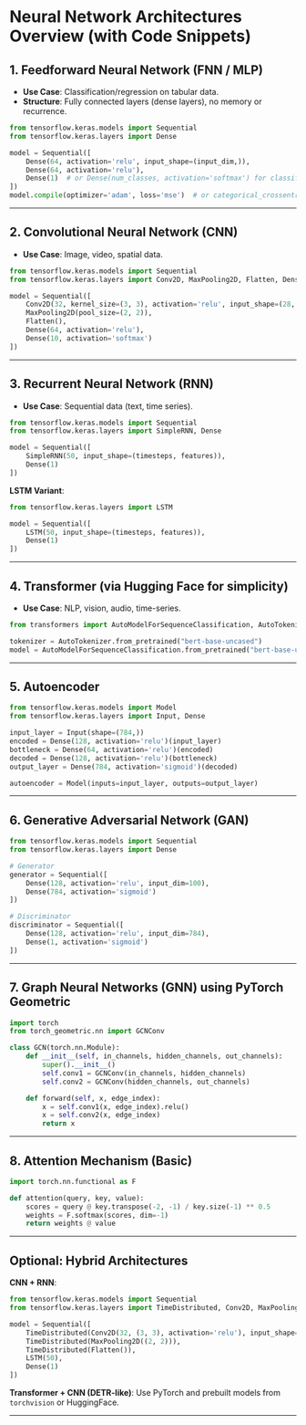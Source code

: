 # Neural Network Architectures Overview (with Code Snippets)

## 1. Feedforward Neural Network (FNN / MLP)
- **Use Case**: Classification/regression on tabular data.
- **Structure**: Fully connected layers (dense layers), no memory or recurrence.

```python
from tensorflow.keras.models import Sequential
from tensorflow.keras.layers import Dense

model = Sequential([
    Dense(64, activation='relu', input_shape=(input_dim,)),
    Dense(64, activation='relu'),
    Dense(1)  # or Dense(num_classes, activation='softmax') for classification
])
model.compile(optimizer='adam', loss='mse')  # or categorical_crossentropy
```

---

## 2. Convolutional Neural Network (CNN)
- **Use Case**: Image, video, spatial data.

```python
from tensorflow.keras.models import Sequential
from tensorflow.keras.layers import Conv2D, MaxPooling2D, Flatten, Dense

model = Sequential([
    Conv2D(32, kernel_size=(3, 3), activation='relu', input_shape=(28, 28, 1)),
    MaxPooling2D(pool_size=(2, 2)),
    Flatten(),
    Dense(64, activation='relu'),
    Dense(10, activation='softmax')
])
```

---

## 3. Recurrent Neural Network (RNN)
- **Use Case**: Sequential data (text, time series).

```python
from tensorflow.keras.models import Sequential
from tensorflow.keras.layers import SimpleRNN, Dense

model = Sequential([
    SimpleRNN(50, input_shape=(timesteps, features)),
    Dense(1)
])
```

**LSTM Variant**:
```python
from tensorflow.keras.layers import LSTM

model = Sequential([
    LSTM(50, input_shape=(timesteps, features)),
    Dense(1)
])
```

---

## 4. Transformer (via Hugging Face for simplicity)
- **Use Case**: NLP, vision, audio, time-series.

```python
from transformers import AutoModelForSequenceClassification, AutoTokenizer

tokenizer = AutoTokenizer.from_pretrained("bert-base-uncased")
model = AutoModelForSequenceClassification.from_pretrained("bert-base-uncased")
```

---

## 5. Autoencoder

```python
from tensorflow.keras.models import Model
from tensorflow.keras.layers import Input, Dense

input_layer = Input(shape=(784,))
encoded = Dense(128, activation='relu')(input_layer)
bottleneck = Dense(64, activation='relu')(encoded)
decoded = Dense(128, activation='relu')(bottleneck)
output_layer = Dense(784, activation='sigmoid')(decoded)

autoencoder = Model(inputs=input_layer, outputs=output_layer)
```

---

## 6. Generative Adversarial Network (GAN)

```python
from tensorflow.keras.models import Sequential
from tensorflow.keras.layers import Dense

# Generator
generator = Sequential([
    Dense(128, activation='relu', input_dim=100),
    Dense(784, activation='sigmoid')
])

# Discriminator
discriminator = Sequential([
    Dense(128, activation='relu', input_dim=784),
    Dense(1, activation='sigmoid')
])
```

---

## 7. Graph Neural Networks (GNN) using PyTorch Geometric

```python
import torch
from torch_geometric.nn import GCNConv

class GCN(torch.nn.Module):
    def __init__(self, in_channels, hidden_channels, out_channels):
        super().__init__()
        self.conv1 = GCNConv(in_channels, hidden_channels)
        self.conv2 = GCNConv(hidden_channels, out_channels)

    def forward(self, x, edge_index):
        x = self.conv1(x, edge_index).relu()
        x = self.conv2(x, edge_index)
        return x
```

---

## 8. Attention Mechanism (Basic)

```python
import torch.nn.functional as F

def attention(query, key, value):
    scores = query @ key.transpose(-2, -1) / key.size(-1) ** 0.5
    weights = F.softmax(scores, dim=-1)
    return weights @ value
```

---

## Optional: Hybrid Architectures

**CNN + RNN**:
```python
from tensorflow.keras.models import Sequential
from tensorflow.keras.layers import TimeDistributed, Conv2D, MaxPooling2D, LSTM, Flatten

model = Sequential([
    TimeDistributed(Conv2D(32, (3, 3), activation='relu'), input_shape=(timesteps, 64, 64, 3)),
    TimeDistributed(MaxPooling2D((2, 2))),
    TimeDistributed(Flatten()),
    LSTM(50),
    Dense(1)
])
```

**Transformer + CNN (DETR-like)**: Use PyTorch and prebuilt models from `torchvision` or HuggingFace.

---
